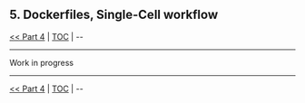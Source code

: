 ## 5. Dockerfiles, Single-Cell workflow

 [\<\< Part 4](https://github.com/PawseySC/bio-workshop-18/blob/master/4.hpc.md)
 | [TOC](https://github.com/PawseySC/bio-workshop-18/blob/master/TableOfContents.md) | 
 \-\-
______

Work in progress


______
 [\<\< Part 4](https://github.com/PawseySC/bio-workshop-18/blob/master/4.hpc.md) 
 | [TOC](https://github.com/PawseySC/bio-workshop-18/blob/master/TableOfContents.md) |
 \-\-
